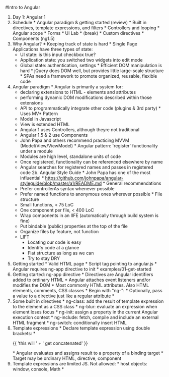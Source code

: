 #Intro to Angular

1. Day 1: Angular 1
  0. Schedule
    * Angular paradigm & getting started (review)
    * Built in directives, template expressions, and filters
    * Controllers and looping
    * Angular scope
    * Forms
    * UI Lab
    * (break)
    * Custom directives
    * Components (ng1.5)
  1. Why Angular?
    * Keeping track of state is hard
    * Single Page Applications have three types of state:
      * UI state: is this input checkbox true?
      * Application state: you switched two widgets into edit mode
      * Global state: authentication, settings
    * Efficient DOM manipulation is hard
    * jQuery does DOM well, but provides little large-scale structure
    * SPAs need a framework to promote organized, reusable, flexible code 
  2. Angular paradigm
    * Angular is primarily a system for:
      * declaring extensions to HTML - elements and attributes
      * performing dynamic DOM modifications described within those extensions
      * API to programmatically integrate other code (plugins & 3rd party)
    * Uses MV* Pattern 
      * Model in Javascript
      * View is extended HTML
      * Angular 1 uses Controllers, although theyre not traditional
      * Angular 1.5 & 2 use Components
      * John Papa and others recommend practicing MVVM (Model/View/ViewModel)
    * Angular pattern: 'register' functionality under a module
      * Modules are high level, standalone units of code
      * Once registered, functionality can be referenced elsewhere by name
      * Angular searches for registered names and passes in registered code
  2b. Angular Style Guide
    * John Papa has one of the most influential
    * https://github.com/johnpapa/angular-styleguide/blob/master/a1/README.md
    * General recommendations
      * Prefer controllerAs syntax whenever possible
      * Prefer named functions to anonymous ones wherever possible
    * File structure
      * Small functions, < 75 LoC
      * One component per file, < 400 LoC
      * Wrap components in an IIFE (automatically through build system is fine)
      * Put bindable (public) properties at the top of the file
      * Organize files by feature, not function
      * LIFT
        * Locating our code is easy
        * Identify code at a glance
        * Flat structure as long as we can
        * Try to stay DRY 
  3. Getting started
    * Valid HTML page
    * Script tag pointing to angular.js
    * Angular requires ng-app directive to init
    * examples/01-get-started
  4. Getting started: ng-app directive
    * Directives are Angular identifiers added to ordinary HTML
    * Angular attaches event listeners and/or modifies the DOM
    * Most commonly HTML attributes. Also HTML elements, comments, CSS classes
    * Begin with "ng-": <body ng-app>
    * Optionally, pass a value to a directive just like a regular attribute
    * <body ng-app="optionalAppName">
  5. Some built in directives
    * ng-class: add the result of template expression to the element as a CSS class
    * ng-blur: evaluate an expression when element loses focus 
    * ng-init: assign a property in the current Angular execution context
    * ng-include: fetch, compile and include an external HTML fragment
    * ng-switch: conditionally insert HTML
  6. Template expressions
    * Declare template expression using double brackets: 
    * <p>{{ 'this will ' + ' get concatenated' }}</p>
    * Angular evaluates and assigns result to a property of a binding target
    * Target may be ordinary HTML, directive, component
  7. Template expressions are limited JS. Not allowed:
    * host objects: window, console, Math
    * <script> tag (all other HTML permitted)
    * assignments (=, +=, -=)
    * the new operator
    * chaining expressions with ; or ,
    * increment and decrement operators (++ and --)
    * bitwise operators | and &
  8. Best practices for template expressions
    * No side effects
    * Quick execution
    * Simplicity
    * Idempotence
  9. Built in filters
    * Filters operate on a template expression 
    * Double brace syntax: <p ng-some-directive="{{ value | filtername }}"</p>
    * Chainable with pipe: {{ value | filtername | anotherfilter }}
    * Accepts parameters with colon: {{ value | filtername:oneparameter:anotherparam }}
    * Watch out for performance penalties (filters can be expensive)
    * examples/01-built-in-filters
  9a. Custom filters
    * Register custom functions with nG using a 'recipe' pattern
      * Recipe pattern: from a reference to a module, call a factory
      * module is a standalone unit of nG code 
      * Reference to a module: 
        * new module (note empty array): angular.module('someModuleName', [])
        * existing module: angular.module('someModuleName')
      * Factory call: .filter('thisFilterName', function (text) {...})
      * Factory function gets passed the value from when the filter was invoked
    * Recipe only gets invoked when the filter is used in a view 
    * Remember, custom filter should follow best practices
    * More complicated actions are better suited to directives
  10. Looping
    * ng-repeat can iterate arrays or objects
      * if array: "each-item-alias in someArray"
      * object: "(propertyNameAlias, propertyKeyAlias) in someObject"
    * ng-repeat can be nested
    * Not a list comprehension (can&apos;t access object properties) 
    * Gotcha: elements in collection must be unique by strict equality (===)
    * examples/03-simple-looping
  11. Looping - more features
    * Sets special properties within iterations: 
      $index, $even, $odd, $first, $middle, $last 
    * Use ng-init to set custom values within each iteration
    * Use ng-repeat-start and -end to add sibling elements
  12. Controllers
    * Use controllers as ViewModel: only coordinate data flow between the two
    * More complex functionality and business logic should live in a service
    * Controllers should never reference DOM
    * Recipe: from reference to angular.module, register via .controller(...)
    * .controller('cntrlName', function(dependencies) { ...init })
    * In HTML, add ng-controller directive with name as the value
    * <p ng-controller="cntrlName">Controller owns this content</p>
    * examples/02-filters-with-controller
  13. Angular Scope
    * Scope is an object that refers to the application model
		* Provides the execution context for expressions
    * Scope can observe model mutations ($watch) and propagate events ($apply)
    * Controllers and directives modify scope, but not each other
		* Scopes arranged in hierarchical structure mirroring the application DOM 
    * IOW, all scopes have a parent, some have children
  13a. Why scope?
    * Scopes can inherit, promoting composability
    * Memory management: when DOM changes, scope changes
    * Scope handles set up and tear down of bindings and listeners
    * Separates data model from application logic. Good for: 
      * reusability
      * testing
  13b. Scope inheritance
    * Four types (plus none) of scope inheritance
      0. None: directives by default
        Directive accesses & assigns values on parent scope directly. 
      1. Normal prototypal: ng-controller, ng-include, ng-switch, directive with option scope:true
        Tries to look up properties on child, followed by parent; assigns properties on child.
      2. Normal prototypal plus copy/assignment: ng-repeat
        Each iteration of ng-repeat creates a new child scope, which also gets a property with alias name.
      3. Isolate scope: directive with option scope:{}
        Object literal creates "blank", non-inherited scope. Reference to parent scope is still available. 
      4. Transcluded scope: directive with option transclude:true
        Normal prototypal scope inheritance, but also a sibling of any isolate scope.
  14. ControllerAs syntax (nG 1.2+)
    * Scope inheritance starts to get crazy when controllers are nested
      * <div ng-controller="ControllerOne">
          {{foo}}
          <div ng-controller="ControllerTwo">
            {{foo}}
            {{$parent.foo}}
    * Template value now coupled to DOM placement ($parent) - not moveable
      * <div ng-controller="ControllerOne as ctrl1">
          {{ctrl1.foo}}
          <div ng-controller="ControllerTwo as ctrl2">
            {{ctrl2.foo}}
            {{ctrl1.foo}}
    * Syntax not limited to views - heres a Directive Definition Object:
      * restrict: 'A',
        controller: 'SomeController',
        controllerAs: 'ctrl',
        template: '{{ctrl.foo}}'
  15. Forms
    * A form is a collection of related controls (input, select, textarea)
    * Control data often needs to be...
      * entered in a certain format
      * validated before submission
      * sent to a server for persistence
    * ngModel directive binds a form control to a property on the scope 
      * be careful of variable shadowing when parent/child or nested controller
      * be careful of how ng watches properties for updates
      * try entering trailing spaces in name field, then text. See how .length changes
      * getter/setter available via ng-model-options (make sure getter stays fast)
    * examples/04-forms
  16. UI Lab
    * Build a CRUD interface for management of a jukebox
      * Display a list of saved songs ("saved" meaning stored in the model)
      * Add, edit, delete a song. Fields: name, genre, number of plays
      * Create a button to "play" a song (add to number of plays)
      * Genre should be populated from an array in a controller. Optional: CRUD for genre
      * Validation 
        * name must be more than 2 chars
        * name limited to alphanumeric
  17. (break)
  18. Custom directives
    * Directives are the proper place for DOM manipulation
    * Use recipe: .directive('someDirective', function () { return {...}})
    * Factory function can return 
      * a directive definition object, which provides many options
      * or just the DDOs 'link' function, which is the key spot for DOM actions
  19. Directive Lab
    * Turn Jukebox UI into several nested directives
    * Break songs table into its own directive
    * Same with add/edit form
    * Pass a value to top-level directive to turn add/edit features on and off
  20. Components (nG 1.5)
    * Transitional step towards nG 2
    * Components are a subtype of directive representing a complete UI element
      * Bundles together a view, a controller, and bindings in simpler recipe
      * .component('cmpnName', _componentDefinitionObject)
      * Many Directive options are defaulted to Component values:
        * restricted to elements
        * transclude false
        * scope isolate
        * controllerAs $ctrl
      * Continue to use Directives to add custom behaviour to existing elements
    * Two way bindings are deprecated in 1.5 Components
      * nG 2 moves away from two way binding entirely
      * They cause too many issues with parent scope and prevent full separation from DOM
      * Instead, specify one-way bind for display info
      * Then register an event handler (onChange, onDelete) 
    * Lifecycle callbacks exposed: $onInit, $onChanges, $postlink, $onDestroy
2. Day 2
  1. Dependency Injection - Overview
    * DI is a design pattern which implements a principle named Inversion Of Control
    * IoC means this code knows as little as possible about code it calls. Instead,
      * this code states its dependencies
      * the "injector" is responsible for "providing" them
      * injector handles init, waiting for load, etc
      * this code just uses dependency without knowing any details
    * Benefits
      * Promotes lots of architecture best practices
      * Provide can be just-in-time: dont have to load all dependencies initially
      * Swappable with a mock object at test time
      * Excellent solution for async environment like browser
    * Drawbacks
      * Debugging context: breakpoint or console.log can be deeply nested in injectors 
      * Syntax/implementation can be automagical: injector is a black box
  1a. Dependency Injection - Mechanics
    * Analogy: Javascript has two phases: interpretation and execution
      * Interpretation verifies syntax and produces executable
      * Execution actually runs and attempts to resolve symbols
    * DI systems have two phases
      * Registration of dependencies
      * Execution once all dependencies are available
      * DI code will therefore also have two corresponding parts
  1a. Dependency Injection - Angular conventions
    * Inline Annotation Array
      * ['$ngBuiltIn', 'myDep', function (builtIn, myDep) {...}]
      * First n...elements in array declare dependencies
      * Last arg is the function to execute once deps are ready
      * Function arg names are arbitrary, deps passed in order 
    * Implicit annotation
      * Injectables: register first, use later
      * .controller('cntrName', function ($scope, myInjectable) {...})
      * nG knows how to provide built-in $scope
      * We have to register myInjectable via nG Provider
      * Gotcha: minimization can break DI - args get turned into (a, b)
  2. Providers
    * Angular itself is built using the Provider pattern
    * When we used .controller(), nG created controllerProvider
    * Providers are registered at config time and initted/injected at run time
    * Angular built-in providers include $http, $window, $route, $rootScope
    * angular.injector handles injection mechanics, often automatically
    * Use a provider or subtype when you want code to be 
      * reused across controllers
      * a singleton instance shared by all callers
  2b. Provider recipe syntax
    * Recipe: .provider('providerName', provider_)
    * provider_ can be:
      * Any object that has a $get method
      * A function that returns an object with a $get method
      * An Inline Annotation array that returns an object with a $get method
    * In practice, raw Providers are rare compared to their subtypes
  2b. Providers in practice
    * Declare a provider/subtype 
    * Elsewhere, require the provider via dependency injection
    * .controller('controllerName', ['providerName', function cntlrInit (prvdrName) {...})
    * Angular inits the provider on startup and injects the cached result
    * Injected results of Providers are always singletons
  2a. Services, Factories, Values and Constants, oh my!
    * These are Angular dependency injection patterns 
    * All of these are syntactic sugar on top of Provider
    * Gotcha: all these subtypes are commonly referred to as "services"
  2c. Factories
    * Factories combine the flexibility of Providers with a simpler syntax
    * recipe passes a function as the $get method of provider_
    * .factory('factoryName', inlineArrayNotationOrInitFunction)
    * That function gets invoked during provider creation
    * Example above becomes: .provider('factoryName', { $get: inlineArrayNotationOr... })
    * The return value of inlineArrayNotationOr... is what gets elsewhere 
      * Can be any value - a primitive, object or function
      * The revealing module pattern can be used to simulate private vars and methods
  2d. Services
    * Instead of invoking the target function, Services apply the "new" keyword 
    * Inside the service recipe function, use "this" 
    * .service('serviceName', function () { this.externalFn = function () {...}}
    * Gotcha: blog posts etc. sometimes refer to Services as "classes" - thats a stretch 
      * Remember the service itself is a singleton
      * Even though it gets newed during injection, the result gets cached
      * Therefore its misleading to label the Service itself as a class
      * The Service could contain a class-like method used to produce POJOs
      * But remember you should not "new" inside controllers
  2e. Factories versus Services
    * If you manually add "new" inside a factoryFn, it behaves exactly like Service
    * Service is nothing more than sugar on top of Factory
    * Why does it exist then?
      * New-ing objects inside controllers is strongly discouraged
      * .injector handles new-ing for you
      * If you need to use prototypal construction, .service saves boilerplate
  2f Remember all Provider types are singletons
    * Angular injector always caches the return value
    * So in practice, when using these declarations...
      * app.factory('fact', fn);
      * app.service('serv', fn);
      * app.provider('prov', fn);
    * ...the injector internally handles it like this 
      * cache.fact = fn()
      * cache.serv = new fn()
      * cache.prov = (new fn()).$get()
  2g. Values and Constants 
    * More sugar - a provider that does nothing but return a value
    * .value('valueName', valueValue).constant('constantName', constantValue)
    * The second argument can be any data type, including objects and functions
    * Functions are not invoked or newed, just returned. Therefore theyre not injectable
    * Use it to share data, and even code, in the form of functions 
    * (remember not to "new" the result though - will complicate testing)  
    * Only Constants are available during config (bootstrap)
    * app.config(function(valueName, constantName) { errors 'unknown provider valueName' })
  2h. Recap
    * Use singleton Providers to share data across the app
      * Factory => function
      * Service => new
      * Value => simple
      * Constant => config
  2i. $http Lab
    * Create a value named songsUrl
    * Create a service named songsAjax
      * Depends on $http and songsUrl
      * Returns a public interface method getSongs
    * Inject songsAjax into JukeboxUiController
    * Call getSongs and display results in a template
  3. Angular Material
    * Material is Googles UI "visual language" behind Android
    * Emphasizes unified experience, usability & accessibility, graceful degradation
    * "Material is the metaphor" - paper, ink, surface edges. "Motion provides meaning"
    * Angular Material is one implementation - Material Design Lite is another
    * AM depends on nG, ngAnimate, ngAria. MDL has no dependencies but less features
    * AM provides directives/components, MDL depends on classes + JS
    * Both provide grid system + widgets like dialogs, badges, tabs, autocomplete
  3b. Material in practice
    * Provide resources via link/script tags, module loader, npm install or whatever
    * Add 'ngMaterial' as a dependency to the module declaration
    * Angular.module('sbuxJukebox', ['ngMaterial']);
    * Various md- prefixed directives are now available
  3c. Material lab
    * Add an md-toolbar to the top of the page
    * Use md-tabs to break up the content area
    * Add an md-autocomplete to one of the tabs
    * Hook up the songsAjax service to the autocomplete 
  4. [break]
  5. Intro to Angular 2
    * Targets "evergreen" browsers - no legacy support (IE9+)
    * nG 2 is a major redesign, with many breaking changes
    * Emphasis on moving towards HTML5 web components
    * TypeScript recommended
  5a. Major changes
    * More like a reboot
    * The central API is now Components
    * Components are a type of Directive, those are still around
    * Providers are still around, but their sugar/subtypes have been removed 
    * Large portions of the API have been removed:
    * angular.module, scope, controllers, filters, ng-app
  5b. Advantages gained by all these changes:
    * Simpler API
    * Greater emphasis on modularity/DI - import what you need
    * Greater separation from DOM
    * Performance speedups primarily due to jettisoning digest checking
    * Aligns closer with the future of web components
  5c. A word of caution
    * nG 2 is officially in beta. What does beta mean?
    * "we're now confident that most developers can be successful building large applications"
    * A platform is not just its code though, also its ecosystem
      * Tooling & 3rd party library support
      * Documentation
      * Error handling messages
      * Community support
    * IMO, nG2 ecosystem is not mature yet 
      * Example: nG2 can be written using ES6, without TypeScript
      * However the development team has chosen not to document this usage
      * https://github.com/angular/angular/issues/5449
    * Proceed with caution
  6. TypeScript
    * From Microsoft, a compiled superset of Javascript
    * All valid JS is valid TS (theoretically - in practice often requires tweaking)
    * Adds support for static typing
      * Specify type when declaring vars, function arguments and return values, etc
      * Describe custom types with a "declaration" file - describe interface
    * Adds most of the common ES6 features
      * arrow functions, classes, modules, let keyword, Map, Promise 
      * Compatibility table: http://kangax.github.io/compat-table/es6/
    * And some unique features
      * @ Decorator syntax (often referred to as annotation)
    * Tutorial: https://johnpapa.net/typescriptpost1/
    * Quick syntax reference: https://quizlet.com/134674527/typescript-syntax-flash-cards/
  7. Lab: Get started with Angular 2
    * We will follow the quickstart at https://github.com/angular/quickstart/blob/master/README.md
    * Note SystemJS is optional - other module loaders such as Webpack
    * SystemJS is capable of transpiling on the fly (client side) but its not recommended
  8. Components
    * Components are specialized directives. Key features:
      * View annotation wraps Template (markup syntax changed but Component relationship is the same)
      * ES6 Class with constructor replaces Controller
      * Scope is gone - properties of the ES6 Class now represent Component data
      * Input and Output properties
        * Public API of the Component
        * Binding to Inputs remains familiar
        * Subscribe to events for Output
  8. Components Lab
3. Day 3
4. Day 4
  * Observables
    * The observer pattern is a design pattern 
    * Similar to pub-sub events or streams, common within MVC implementations
      * A series of events such as user input
      * A stream of data from a file or web service
      * Web services requests
      * System notifications
    * The "obseravble" or "subject" maintains some state and a list of dependents
    * When state changes, the subject notifies the dependents - "observers"
    * Observers execute whatever arbitrary logic they see fit based on the change 
    * This is excellent for decoupling the event from the code it triggers
    * But it does introduce potential for memory leaks
    * Observer holds a reference to subject, and must be explicitly disposed
  * RxJs Observables in nG 2
    * https://github.com/Reactive-Extensions/RxJS
    * Rx.Observable.from(...
      * array-like, ES6 map, set, generator 
    * filter, map, aggregate, compose
    * Once the stream contains the desired elements, then subscribe
    * Use .subscribe to bind our functions to the stream 
    * Hot and Cold observables
      * Cold :: movies
      * Hot :: live performances
      * Hot replayed :: live performances recorded on video
  * Data Flows
    * SPAs biggest problem is usually dealing with state
    * Example: app setting which many components read and write directly
    * Conflicts arise and reasoning about the parts is painful, maybe impossible
    * One way data flow is critical
      * Component publishes a data update request event
      * Manager hears the event, notifies subscriber(s)
      * Subscribers to update requests (stores/models) react independently
        * Update the data
        * Publish a data updated notification event
      * Manager hears the event, notifies subscriber(s)
      * Subscribers (probably views) react independently
        * Update DOM
  * HTTP in nG 2
    * Http is a built in service
    * Methods: get, post, put, etc
    * Returns an observable containing the response, which then completes
    * Subscribe to the observable like you would resolve a promise
    * Why not a promise like nG 1?
      * Observable is a better pattern for services like Web Workers
      * Standardizing on observable decouples consumers from knowing data mechanism
      * Eventually allows useful features like .retry(5)
    


